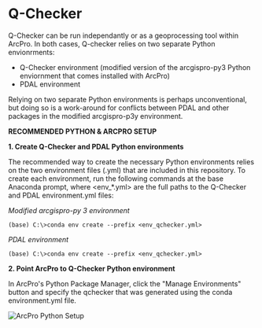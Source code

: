 # Q-Checker

Q-Checker can be run independantly or as a geoprocessing tool within ArcPro.  In both cases, Q-checker relies on two separate Python envionrments:

- Q-Checker environment (modified version of the arcgispro-py3 Python enviornment that comes installed with ArcPro)
- PDAL environment

Relying on two separate Python environments is perhaps unconventional, but doing so is a work-around for conflicts between PDAL and other packages in the modified arcgispro-p3y environment.

**RECOMMENDED PYTHON & ARCPRO SETUP**

**1. Create Q-Checker and PDAL Python environments**

The recommended way to create the necessary Python environments relies on the two environment files (.yml) that are included in this repository. To create each environment, run the following commands at the base Anaconda prompt, where <env_*.yml> are the full paths to the Q-Checker and PDAL environment.yml files:

*Modified arcgispro-py 3 environment*
```
(base) C:\>conda env create --prefix <env_qchecker.yml>
```

*PDAL environment*
```
(base) C:\>conda env create --prefix <env_qchecker.yml>
```

**2. Point ArcPro to Q-Checker Python environment**

In ArcPro's Python Package Manager, click the "Manage Environments" button and specify the qchecker that was generated using the conda environment.yml file.

![ArcPro Python Setup](https://github.com/forkozi/QChecker/assets/images/ArcPro_PyEnvManager.PNG?raw=true)
